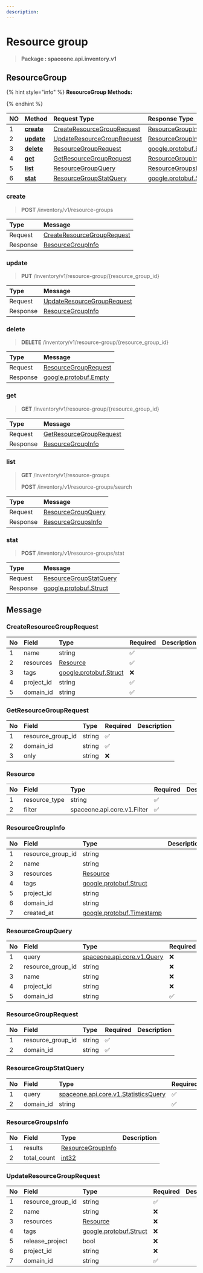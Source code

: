 ```yaml
---
description:  
---
```

# Resource group

>  **Package : spaceone.api.inventory.v1**

## ResourceGroup

{% hint style="info" %}
**ResourceGroup Methods:**

{%  endhint %}


| NO |  Method | Request Type | Response Type | Description |
| :--- | :--- | :--- | :--- | :--- |
| 1 | [**create**](resource-group.md#create)|   [CreateResourceGroupRequest](resource-group.md#createresourcegrouprequest) |   [ResourceGroupInfo](resource-group.md#resourcegroupinfo) |  |
| 2 | [**update**](resource-group.md#update)|   [UpdateResourceGroupRequest](resource-group.md#updateresourcegrouprequest) |   [ResourceGroupInfo](resource-group.md#resourcegroupinfo) |  |
| 3 | [**delete**](resource-group.md#delete)|   [ResourceGroupRequest](resource-group.md#resourcegrouprequest) |  [google.protobuf.Empty](https://github.com/protocolbuffers/protobuf/blob/master/src/google/protobuf/empty.proto)|  |
| 4 | [**get**](resource-group.md#get)|   [GetResourceGroupRequest](resource-group.md#getresourcegrouprequest) |   [ResourceGroupInfo](resource-group.md#resourcegroupinfo) |  |
| 5 | [**list**](resource-group.md#list)|   [ResourceGroupQuery](resource-group.md#resourcegroupquery) |   [ResourceGroupsInfo](resource-group.md#resourcegroupsinfo) |  |
| 6 | [**stat**](resource-group.md#stat)|   [ResourceGroupStatQuery](resource-group.md#resourcegroupstatquery) |  [google.protobuf.Struct](https://github.com/protocolbuffers/protobuf/blob/master/src/google/protobuf/struct.proto)|  | 
 

 
### create
> **POST** /inventory/v1/resource-groups
>


| Type | Message |
| :--- | :--- |
| Request | [CreateResourceGroupRequest](resource-group.md#createresourcegrouprequest) |
| Response |  [ResourceGroupInfo](resource-group.md#resourcegroupinfo)  |
 
 

 
### update
> **PUT** /inventory/v1/resource-group/{resource_group_id}
>


| Type | Message |
| :--- | :--- |
| Request | [UpdateResourceGroupRequest](resource-group.md#updateresourcegrouprequest) |
| Response |  [ResourceGroupInfo](resource-group.md#resourcegroupinfo)  |
 
 

 
### delete
> **DELETE** /inventory/v1/resource-group/{resource_group_id}
>


| Type | Message |
| :--- | :--- |
| Request | [ResourceGroupRequest](resource-group.md#resourcegrouprequest) |
| Response | [google.protobuf.Empty](https://github.com/protocolbuffers/protobuf/blob/master/src/google/protobuf/empty.proto) |
 
 

 
### get
> **GET** /inventory/v1/resource-group/{resource_group_id}
>


| Type | Message |
| :--- | :--- |
| Request | [GetResourceGroupRequest](resource-group.md#getresourcegrouprequest) |
| Response |  [ResourceGroupInfo](resource-group.md#resourcegroupinfo)  |
 
 

 
### list
> **GET** /inventory/v1/resource-groups
>
> **POST** /inventory/v1/resource-groups/search



| Type | Message |
| :--- | :--- |
| Request | [ResourceGroupQuery](resource-group.md#resourcegroupquery) |
| Response |  [ResourceGroupsInfo](resource-group.md#resourcegroupsinfo)  |
 
 

 
### stat
> **POST** /inventory/v1/resource-groups/stat
>


| Type | Message |
| :--- | :--- |
| Request | [ResourceGroupStatQuery](resource-group.md#resourcegroupstatquery) |
| Response | [google.protobuf.Struct](https://github.com/protocolbuffers/protobuf/blob/master/src/google/protobuf/struct.proto) |


## 

## Message

### CreateResourceGroupRequest
| No | Field | Type | Required | Description |
| :--- | :--- | :--- | :--- | :--- |
| 1 | name |string|✅| |
| 2 | resources |[Resource](resource-group.md#resource)|✅| |
| 3 | tags |[google.protobuf.Struct](https://github.com/protocolbuffers/protobuf/blob/master/src/google/protobuf/struct.proto)|❌| |
| 4 | project_id |string|✅| |
| 5 | domain_id |string|✅| |

### GetResourceGroupRequest
| No | Field | Type | Required | Description |
| :--- | :--- | :--- | :--- | :--- |
| 1 | resource_group_id |string|✅| |
| 2 | domain_id |string|✅| |
| 3 | only |string|❌| |

### Resource
| No | Field | Type | Required | Description |
| :--- | :--- | :--- | :--- | :--- |
| 1 | resource_type |string|✅| |
| 2 | filter |spaceone.api.core.v1.Filter|✅| |

### ResourceGroupInfo
| No | Field | Type |  Description |
| :--- | :--- | :--- | :--- |
| 1 | resource_group_id |string| |
| 2 | name |string| |
| 3 | resources |[Resource](resource-group.md#resource)| |
| 4 | tags |[google.protobuf.Struct](https://github.com/protocolbuffers/protobuf/blob/master/src/google/protobuf/struct.proto)| |
| 5 | project_id |string| |
| 6 | domain_id |string| |
| 7 | created_at |[google.protobuf.Timestamp](https://github.com/protocolbuffers/protobuf/blob/master/src/google/protobuf/timestamp.proto)| |

### ResourceGroupQuery
| No | Field | Type | Required | Description |
| :--- | :--- | :--- | :--- | :--- |
| 1 | query |[spaceone.api.core.v1.Query](https://spaceone-dev.gitbook.io/api-reference/common-v1/search-query)|❌| |
| 2 | resource_group_id |string|❌| |
| 3 | name |string|❌| |
| 4 | project_id |string|❌| |
| 5 | domain_id |string|✅| |

### ResourceGroupRequest
| No | Field | Type | Required | Description |
| :--- | :--- | :--- | :--- | :--- |
| 1 | resource_group_id |string|✅| |
| 2 | domain_id |string|✅| |

### ResourceGroupStatQuery
| No | Field | Type | Required | Description |
| :--- | :--- | :--- | :--- | :--- |
| 1 | query |[spaceone.api.core.v1.StatisticsQuery](https://spaceone-dev.gitbook.io/api-reference/common-v1/statistics-query)|✅| |
| 2 | domain_id |string|✅| |

### ResourceGroupsInfo
| No | Field | Type |  Description |
| :--- | :--- | :--- | :--- |
| 1 | results |[ResourceGroupInfo](resource-group.md#resourcegroupinfo)| |
| 2 | total_count |[int32](https://github.com/protocolbuffers/protobuf/blob/master/src/google/protobuf/type.proto)| |

### UpdateResourceGroupRequest
| No | Field | Type | Required | Description |
| :--- | :--- | :--- | :--- | :--- |
| 1 | resource_group_id |string|✅| |
| 2 | name |string|❌| |
| 3 | resources |[Resource](resource-group.md#resource)|❌| |
| 4 | tags |[google.protobuf.Struct](https://github.com/protocolbuffers/protobuf/blob/master/src/google/protobuf/struct.proto)|❌| |
| 5 | release_project |bool|❌| |
| 6 | project_id |string|❌| |
| 7 | domain_id |string|✅| |
